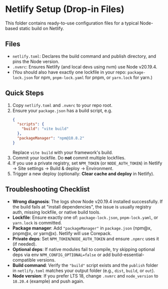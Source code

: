 # Netlify Setup (Drop-in Files)

This folder contains ready-to-use configuration files for a typical Node-based static build on Netlify.

## Files
- `netlify.toml`: Declares the build command and publish directory, and pins the Node version.
- `.nvmrc`: Ensures Netlify (and local devs using nvm) use Node v20.19.4.
- (You should also have exactly one lockfile in your repo: `package-lock.json` for npm, `pnpm-lock.yaml` for pnpm, or `yarn.lock` for yarn.)

## Quick Steps
1. Copy `netlify.toml` and `.nvmrc` to your repo root.
2. Ensure your `package.json` has a build script, e.g.
   ```json
   {
     "scripts": {
       "build": "vite build"
     },
     "packageManager": "npm@10.8.2"
   }
   ```
   Replace `vite build` with your framework's build.
3. Commit your lockfile. Do **not** commit multiple lockfiles.
4. If you use a private registry, set `NPM_TOKEN` (or `NODE_AUTH_TOKEN`) in Netlify → Site settings → Build & deploy → Environment.
5. Trigger a new deploy (optionally: **Clear cache and deploy** in Netlify).

## Troubleshooting Checklist
- **Wrong diagnosis**: The logs show Node v20.19.4 installed successfully. If the build fails at "install dependencies", the issue is usually registry auth, missing lockfile, or native build tools.
- **Lockfile**: Ensure exactly one of: `package-lock.json`, `pnpm-lock.yaml`, or `yarn.lock` is committed.
- **Package manager**: Add `"packageManager"` in `package.json` (npm@x, pnpm@x, or yarn@x). Netlify will use Corepack.
- **Private deps**: Set `NPM_TOKEN`/`NODE_AUTH_TOKEN` and ensure `.npmrc` uses it (if needed).
- **Optional deps**: If native modules fail to compile, try skipping optional deps via env `NPM_CONFIG_OPTIONAL=false` or add build-essential-compatible versions.
- **Build command**: Verify the `"build"` script exists and the `publish` folder in `netlify.toml` matches your output folder (e.g., `dist`, `build`, or `out`).
- **Node version**: If you prefer LTS 18, change `.nvmrc` and `node_version` to `18.20.4` (example) and push again.